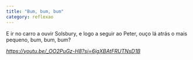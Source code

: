 ```yaml
---
title: "Bum, bum, bum"
category: reflexao
---
```


E ir no carro a ouvir Solsbury, e logo a seguir ao Peter, ouço lá atrás o mais pequeno, bum, bum, bum?

*<https://youtu.be/_OO2PuGz-H8?si=6igXBAtFRUTNsD1B>*
